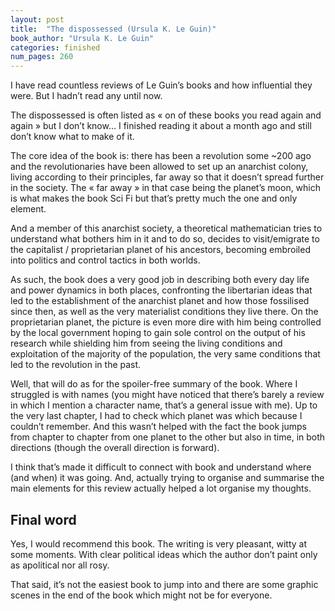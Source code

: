 ```yaml
---
layout: post
title:  "The dispossessed (Ursula K. Le Guin)"
book_author: "Ursula K. Le Guin"
categories: finished
num_pages: 260
---
```


I have read countless reviews of Le Guin’s books and how influential they were. But I hadn’t read any until now.

The dispossessed is often listed as « on of these books you read again and again » but I don’t know… I finished reading it about a month ago and still don’t know what to make of it.

The core idea of the book is: there has been a revolution some ~200 ago and the revolutionaries have been allowed to set up an anarchist colony, living according to their principles, far away so that it doesn’t spread further in the society. The « far away » in that case being the planet’s moon, which is what makes the book Sci Fi but that’s pretty much the one and only element.

And a member of this anarchist society, a theoretical mathematician tries to understand what bothers him in it and to do so, decides to visit/emigrate to the capitalist / proprietarian planet of his ancestors, becoming embroiled into politics and control tactics in both worlds.

As such, the book does a very good job in describing both every day life and power dynamics in both places, confronting the libertarian ideas that led to the establishment of the anarchist planet and how those fossilised since then, as well as the very materialist conditions they live there. On the proprietarian planet, the picture is even more dire with him being controlled by the local government hoping to gain sole control on the output of his research while shielding him from seeing the living conditions and exploitation of the majority of the population, the very same conditions that led to the revolution in the past.

Well, that will do as for the spoiler-free summary of the book. Where I struggled is with names (you might have noticed that there’s barely a review in which I mention a character name, that’s a general issue with me). Up to the very last chapter, I had to check which planet was which because I couldn’t remember. And this wasn’t helped with the fact the book jumps from chapter to chapter from one planet to the other but also in time, in both directions (though the overall direction is forward).

I think that’s made it difficult to connect with book and understand where (and when) it was going. And, actually trying to organise and summarise the main elements for this review actually helped a lot organise my thoughts.

## Final word

Yes, I would recommend this book. The writing is very pleasant, witty at some moments. With clear political ideas which the author don’t paint only as apolitical nor all rosy.

That said, it’s not the easiest book to jump into and there are some graphic scenes in the end of the book which might not be for everyone.